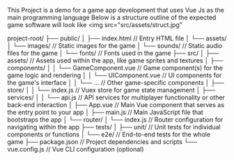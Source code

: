 This Project is a demo for a game app development that uses Vue Js as the main programming language
Below is a structure outline of the expected game software will look like
<img src="src/assets/struct.jpg"

project-root/
├── public/
│   ├── index.html  // Entry HTML file
│   └── assets/
│       └── images/  // Static images for the game
│       └── sounds/  // Static audio files for the game
│       └── fonts/   // Fonts used in the game
├── src/
│   ├── assets/  // Assets used within the app, like game sprites and textures
│   ├── components/
│   │   └── GameComponent.vue  // Game component(s) for the game logic and rendering
│   │   └── UIComponent.vue  // UI components for the game's interface
│   │   └── ...  // Other game-specific components
│   ├── store/
│   │   └── index.js  // Vuex store for game state management
│   ├── services/
│   │   └── api.js  // API services for multiplayer functionality or other back-end interaction
│   ├── App.vue  // Main Vue component that serves as the entry point to your app
│   ├── main.js  // Main JavaScript file that bootstraps the app
│   └── router/
│       └── index.js  // Router configuration for navigating within the app
├── tests/
│   ├── unit/  // Unit tests for individual components or functions
│   └── e2e/   // End-to-end tests for the whole game
├── package.json  // Project dependencies and scripts
└── vue.config.js // Vue CLI configuration (optional)
